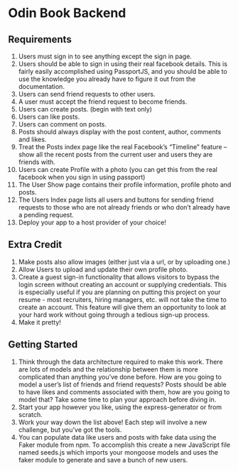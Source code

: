 # Odin Book Backend

## Requirements

1. Users must sign in to see anything except the sign in page.
2. Users should be able to sign in using their real facebook details. This is fairly easily accomplished using PassportJS, and you should be able to use the knowledge you already have to figure it out from the documentation.
3. Users can send friend requests to other users.
4. A user must accept the friend request to become friends.
5. Users can create posts. (begin with text only)
6. Users can like posts.
7. Users can comment on posts.
8. Posts should always display with the post content, author, comments and likes.
9. Treat the Posts index page like the real Facebook’s “Timeline” feature – show all the recent posts from the current user and users they are friends with.
10. Users can create Profile with a photo (you can get this from the real facebook when you sign in using passport)
11. The User Show page contains their profile information, profile photo and posts.
12. The Users Index page lists all users and buttons for sending friend requests to those who are not already friends or who don’t already have a pending request.
13. Deploy your app to a host provider of your choice!

## Extra Credit

1. Make posts also allow images (either just via a url, or by uploading one.)
2. Allow Users to upload and update their own profile photo.
3. Create a guest sign-in functionality that allows visitors to bypass the login screen without creating an account or supplying credentials. This is especially useful if you are planning on putting this project on your resume - most recruiters, hiring managers, etc. will not take the time to create an account. This feature will give them an opportunity to look at your hard work without going through a tedious sign-up process.
4. Make it pretty!

## Getting Started

1. Think through the data architecture required to make this work. There are lots of models and the relationship between them is more complicated than anything you’ve done before. How are you going to model a user’s list of friends and friend requests? Posts should be able to have likes and comments associated with them, how are you going to model that? Take some time to plan your approach before diving in.
2. Start your app however you like, using the express-generator or from scratch.
3. Work your way down the list above! Each step will involve a new challenge, but you’ve got the tools.
4. You can populate data like users and posts with fake data using the Faker module from npm. To accomplish this create a new JavaScript file named seeds.js which imports your mongoose models and uses the faker module to generate and save a bunch of new users.
